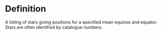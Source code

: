 # Definition

A listing of stars giving positions for a specified mean equinox and
equator. Stars are often identified by catalogue numbers.
